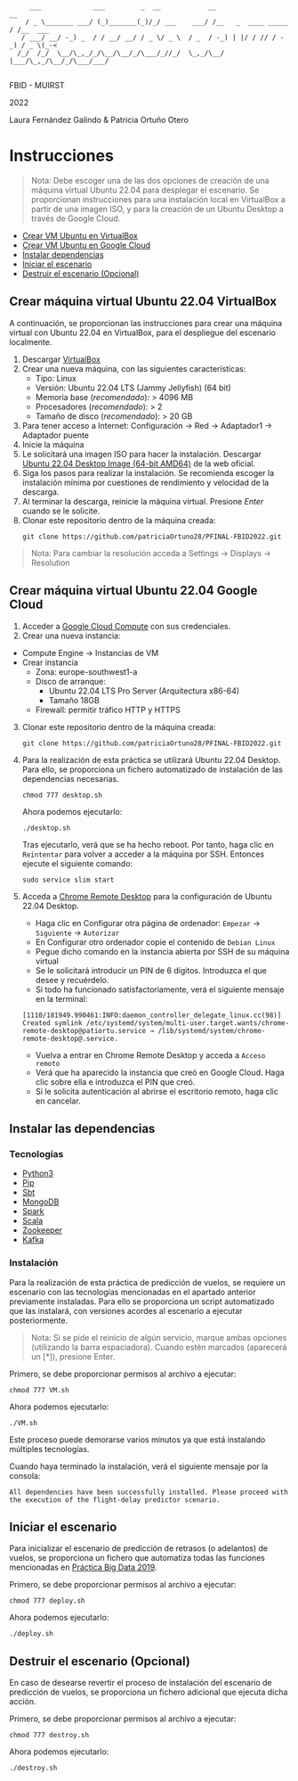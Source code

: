 ~~~

     ___             ___         _  __            __                    __       
    / _ \_______ ___/ (_)_______(_)/_/ ___    ___/ /__   _  ____ _____ / /__  ___
   / ___/ __/ -_) _  / / __/ __/ / _ \/ _ \  / _  / -_) | |/ / // / -_) / _ \(_-<
  /_/  /_/  \__/\_,_/_/\__/\__/_/\___/_//_/  \_,_/\__/  |___/\_,_/\__/_/\___/___/
                                                                               

~~~
FBID - MUIRST

2022

Laura Fernández Galindo & Patricia Ortuño Otero

# Instrucciones

> Nota: Debe escoger una de las dos opciones de creación de una máquina virtual Ubuntu 22.04 para desplegar el escenario. Se proporcionan instrucciones para una instalación local en VirtualBox a partir de una imagen ISO, y para la creación de un Ubuntu Desktop a través de Google Cloud.

- [Crear VM Ubuntu en VirtualBox](#crearvmlocal)
- [Crear VM Ubuntu en Google Cloud](#crearvm)
- [Instalar dependencias](#dependencias)
- [Iniciar el escenario](#deploy)
- [Destruir el escenario (Opcional)](#destroy)

## Crear máquina virtual Ubuntu 22.04 VirtualBox <a name="crearvmlocal"></a>

A continuación, se proporcionan las instrucciones para crear una máquina virtual con Ubuntu 22.04 en VirtualBox, para el despliegue del escenario localmente.

1. Descargar [VirtualBox](https://www.virtualbox.org/wiki/Downloads)
2. Crear una nueva máquina, con las siguientes características:
     - Tipo: Linux
     - Versión: Ubuntu 22.04 LTS (Jammy Jellyfish) (64 bit)
     - Memoria base (*recomendado*): > 4096 MB
     - Procesadores (*recomendado*): > 2
     - Tamaño de disco (*recomendado*): > 20 GB
3. Para tener acceso a Internet: Configuración -> Red -> Adaptador1 -> Adaptador puente
4. Inicie la máquina
5. Le solicitará una imagen ISO para hacer la instalación. Descargar [Ubuntu 22.04 Desktop Image (64-bit AMD64)](https://releases.ubuntu.com/22.04/) de la web oficial.
6. Siga los pasos para realizar la instalación. Se recomienda escoger la instalación mínima por cuestiones de rendimiento y velocidad de la descarga.
7. Al terminar la descarga, reinicie la máquina virtual. Presione *Enter* cuando se le solicite.
8. Clonar este repositorio dentro de la máquina creada:
     ```console
     git clone https://github.com/patriciaOrtuno28/PFINAL-FBID2022.git
     ```

> Nota: Para cambiar la resolución acceda a Settings -> Displays -> Resolution

## Crear máquina virtual Ubuntu 22.04 Google Cloud <a name="crearvm"></a>

1. Acceder a [Google Cloud Compute](https://console.cloud.google.com/compute) con sus credenciales.
2. Crear una nueva instancia:
  - Compute Engine -> Instancias de VM
  - Crear instancia
    - Zona: europe-southwest1-a
    - Disco de arranque:
      - Ubuntu 22.04 LTS Pro Server (Arquitectura x86-64)
      - Tamaño 18GB
    - Firewall: permitir tráfico HTTP y HTTPS
3. Clonar este repositorio dentro de la máquina creada:
     ```console
     git clone https://github.com/patriciaOrtuno28/PFINAL-FBID2022.git
     ```
4. Para la realización de esta práctica se utilizará Ubuntu 22.04 Desktop. Para ello, se proporciona un fichero automatizado de instalación de las dependencias necesarias.

     ```console
     chmod 777 desktop.sh
     ```
     Ahora podemos ejecutarlo:
     ```console
     ./desktop.sh
     ```
     Tras ejecutarlo, verá que se ha hecho reboot. Por tanto, haga clic en `Reintentar` para volver a acceder a la máquina por SSH.
     Entonces ejecute el siguiente comando:
     ```
     sudo service slim start
     ```
 5. Acceda a [Chrome Remote Desktop](https://remotedesktop.google.com/headless) para la configuración de Ubuntu 22.04 Desktop.
 
     - Haga clic en Configurar otra página de ordenador: `Empezar` -> `Siguiente` -> `Autorizar`
     - En Configurar otro ordenador copie el contenido de `Debian Linux`
     - Pegue dicho comando en la instancia abierta por SSH de su máquina virtual
     - Se le solicitará introducir un PIN de 6 dígitos. Introduzca el que desee y recuérdelo.
     - Si todo ha funcionado satisfactoriamente, verá el siguiente mensaje en la terminal:
     ```
     [1110/181949.990461:INFO:daemon_controller_delegate_linux.cc(98)] Created symlink /etc/systemd/system/multi-user.target.wants/chrome-remote-desktop@patiortu.service → /lib/systemd/system/chrome-remote-desktop@.service.
     ```
     - Vuelva a entrar en Chrome Remote Desktop y acceda a `Acceso remoto`
     - Verá que ha aparecido la instancia que creó en Google Cloud. Haga clic sobre ella e introduzca el PIN que creó.
     - Si le solicita autenticación al abrirse el escritorio remoto, haga clic en cancelar.


## Instalar las dependencias <a name="dependencias"></a>
### Tecnologías
- [Python3](https://es.wikipedia.org/wiki/Python)
- [Pip](https://es.wikipedia.org/wiki/Pip_(administrador_de_paquetes))
- [Sbt](https://en.wikipedia.org/wiki/Sbt_(software))
- [MongoDB](https://www.mongodb.com/)
- [Spark](https://spark.apache.org/)
- [Scala](https://www.scala-lang.org/)
- [Zookeeper](https://zookeeper.apache.org/)
- [Kafka](https://kafka.apache.org/)

### Instalación
Para la realización de esta práctica de predicción de vuelos, se requiere un escenario con las tecnologías mencionadas en el apartado anterior previamente instaladas. Para ello se proporciona un script automatizado que las instalará, con versiones acordes al escenario a ejecutar posteriormente.

> Nota: Si se pide el reinicio de algún servicio, marque ambas opciones (utilizando la barra espaciadora). Cuando estén marcados (aparecerá un [*]), presione Enter.

Primero, se debe proporcionar permisos al archivo a ejecutar:
```console
chmod 777 VM.sh
```
Ahora podemos ejecutarlo:
```console
./VM.sh
```
Este proceso puede demorarse varios minutos ya que está instalando múltiples tecnologías.

Cuando haya terminado la instalación, verá el siguiente mensaje por la consola:
```
All dependencies have been successfully installed. Please proceed with the execution of the flight-delay predictor scenario.
```

## Iniciar el escenario <a name="deploy"></a>
Para inicializar el escenario de predicción de retrasos (o adelantos) de vuelos, se proporciona un fichero que automatiza todas las funciones mencionadas en [Práctica Big Data 2019](https://github.com/ging/practica_big_data_2019).

Primero, se debe proporcionar permisos al archivo a ejecutar:
```console
chmod 777 deploy.sh
```
Ahora podemos ejecutarlo:
```console
./deploy.sh
```

## Destruir el escenario (Opcional) <a name="destroy"></a>
En caso de desearse revertir el proceso de instalación del escenario de predicción de vuelos, se proporciona un fichero adicional que ejecuta dicha acción.

Primero, se debe proporcionar permisos al archivo a ejecutar:
```console
chmod 777 destroy.sh
```
Ahora podemos ejecutarlo:
```console
./destroy.sh
```
